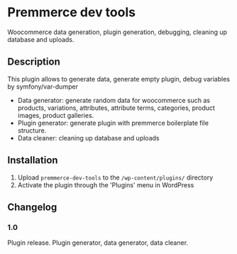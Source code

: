 # Premmerce dev tools

Woocommerce data generation, plugin generation, debugging, cleaning up database and uploads.

## Description

This plugin allows to generate data, generate empty plugin, debug variables by symfony/var-dumper

* Data generator: generate random data for woocommerce such as products, variations,
attributes, attribute terms, categories, product images, product galleries.
* Plugin generator: generate plugin with premmerce boilerplate file structure.
* Data cleaner: cleaning up database and uploads

## Installation

1. Upload `premmerce-dev-tools` to the `/wp-content/plugins/` directory
1. Activate the plugin through the 'Plugins' menu in WordPress

## Changelog

### 1.0
Plugin release. Plugin generator, data generator, data cleaner.
